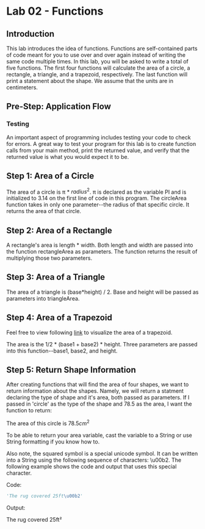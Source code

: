 # Lab 02 - Functions
## Introduction
This lab introduces the idea of functions. Functions are self-contained parts of code meant for you to use over and over again instead of writing the same code multiple times. In this lab, you will be asked to write a total of five functions. The first four functions will calculate the area of a circle, a rectangle, a triangle, and a trapezoid, respectively. The last function will print a statement about the shape. We assume that the units are in centimeters. 

## Pre-Step: Application Flow

### Testing
An important aspect of programming includes testing your code to check for errors. A great way to test your program for this lab is to create function calls from your main method, print the returned value, and verify that the returned value is what you would expect it to be. 

## Step 1: Area of a Circle
The area of a circle is π * $radius^2$. π is declared as the variable PI and is initialized to 3.14 on the first line of code in this program. The circleArea function takes in only one parameter--the radius of that specific circle. It returns the area of that circle. 

## Step 2: Area of a Rectangle
A rectangle's area is length * width. Both length and width are passed into the function rectangleArea as parameters. The function returns the result of multiplying those two parameters. 

## Step 3: Area of a Triangle
The area of a triangle is (base*height) / 2. Base and height will be passed as parameters into triangleArea.

## Step 4: Area of a Trapezoid
Feel free to view following [link](https://www.cuemath.com/measurement/area-of-trapezoid/) to visualize the area of a trapezoid. 

The area is the 1/2 * (base1 + base2) * height. Three parameters are passed into this function--base1, base2, and height. 

## Step 5: Return Shape Information
After creating functions that will find the area of four shapes, we want to return information about the shapes. Namely, we will return a statment declaring the type of shape and it's area, both passed as parameters. If I passed in 'circle' as the type of the shape and 78.5 as the area, I want the function to return:

The area of this circle is $78.5cm^2$

To be able to return your area variable, cast the variable to a String or use String formatting if you know how to. 

Also note, the squared symbol is a special unicode symbol. It can be written into a String using the following sequence of characters: \u00b2. The following example shows the code and output that uses this special character.

Code:
``` python
'The rug covered 25ft\u00b2'
``` 
Output:

The rug covered 25ft²
